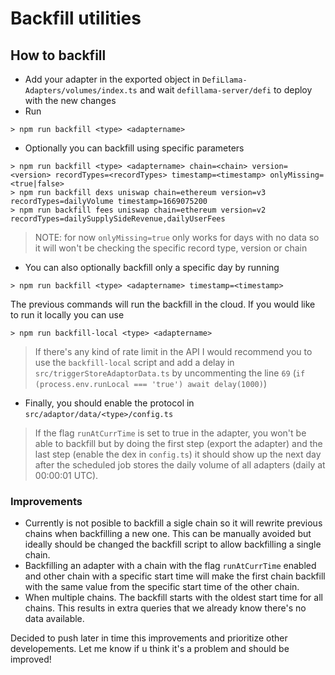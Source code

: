 # Backfill utilities
## How to backfill

- Add your adapter in the exported object in `DefiLlama-Adapters/volumes/index.ts` and wait `defillama-server/defi` to deploy with the new changes
- Run
```
> npm run backfill <type> <adaptername>
```
- Optionally you can backfill using specific parameters 
```
> npm run backfill <type> <adaptername> chain=<chain> version=<version> recordTypes=<recordTypes> timestamp=<timestamp> onlyMissing=<true|false>
> npm run backfill dexs uniswap chain=ethereum version=v3 recordTypes=dailyVolume timestamp=1669075200
> npm run backfill fees uniswap chain=ethereum version=v2 recordTypes=dailySupplySideRevenue,dailyUserFees
```

> NOTE: for now `onlyMissing=true` only works for days with no data so it will won't be checking the specific record type, version or chain

- You can also optionally backfill only a specific day by running 
```
> npm run backfill <type> <adaptername> timestamp=<timestamp>
```

The previous commands will run the backfill in the cloud. If you would like to run it locally you can use
```
> npm run backfill-local <type> <adaptername>
```

> If there's any kind of rate limit in the API I would recommend you to use the `backfill-local` script and add a delay in `src/triggerStoreAdaptorData.ts` by uncommenting the line `69` (`if (process.env.runLocal === 'true') await delay(1000)`)

- Finally, you should enable the protocol in `src/adaptor/data/<type>/config.ts`

> If the flag `runAtCurrTime` is set to true in the adapter, you won't be able to backfill but by doing the first step (export the adapter) and the last step (enable the dex in `config.ts`) it should show up the next day after the scheduled job stores the daily volume of all adapters (daily at 00:00:01 UTC).

### Improvements
- Currently is not posible to backfill a sigle chain so it will rewrite previous chains when backfilling a new one. This can be manually avoided but ideally should be changed the backfill script to allow backfilling a single chain.
- Backfilling an adapter with a chain with the flag `runAtCurrTime` enabled and other chain with a specific start time will make the first chain backfill with the same value from the specific start time of the other chain.
- When multiple chains. The backfill starts with the oldest start time for all chains. This results in extra queries that we already know there's no data available.

Decided to push later in time this improvements and prioritize other developements. Let me know if u think it's a problem and should be improved!
